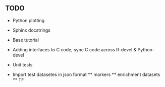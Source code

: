 ## TODO 

* Python plotting

* Sphinx docstrings

* Base tutorial

* Adding interfaces to C code, sync C code across R-devel & Python-devel

* Unit tests  

* Import test datasetes in json format
   ** markers
   ** enrichment datasets
   ** TF
  